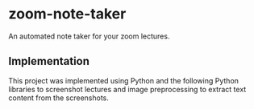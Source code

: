 # zoom-note-taker
An automated note taker for your zoom lectures.
## Implementation
This project was implemented using Python and the following Python libraries to screenshot lectures and image preprocessing to extract text content from the screenshots.
